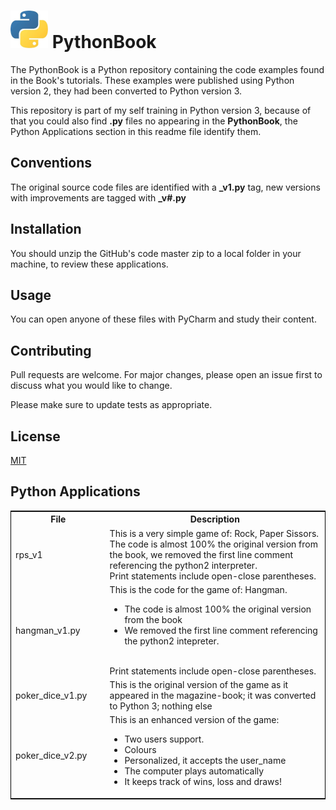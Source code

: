 # <img src="images/python-logo1.png"> PythonBook

The PythonBook is a Python repository containing the code examples found in the Book's tutorials. These examples were published using Python version 2, they had been converted to Python version 3.

This repository is part of my self training in Python version 3, because of that you could also find **.py** files no appearing in the **PythonBook**, the Python Applications section in this readme file identify them.

## Conventions

The original source code files are identified with a **_v1.py** tag, new versions with improvements are tagged with **_v#.py**

## Installation

You should unzip the GitHub's code master zip to a local folder in your machine, to review these applications.

## Usage

You can open anyone of these files with PyCharm and study their content.

## Contributing
Pull requests are welcome. For major changes, please open an issue first to discuss what you would like to change.

Please make sure to update tests as appropriate.

## License
[MIT](https://choosealicense.com/licenses/mit/)

## Python Applications

<table style="border: 1px solid black; witdh:100%;">
    <col style="width:30%; vertical-align: text-top;S">
    <col style="width:70%;">
    <tr>
        <th>File</th>
        <th>Description</th>
    </tr>
    <tr>
        <td>rps_v1</td>
        <td>This is a very simple game of: Rock, Paper Sissors.</br>
The code is almost 100% the original version from the book, we removed the first line comment referencing the python2 interpreter.<br>
Print statements include open-close parentheses.
    </td>
    </tr>
    <tr>
    <td>hangman_v1.py</td>
    <td>This is the code for the game of: Hangman.<ul>
<li>The code is almost 100% the original version from the book<li>We removed the first line comment referencing the python2 intepreter.</ul><br>
Print statements include open-close parentheses.
    </tr>
    <tr>
    <td>poker_dice_v1.py</td>
    <td>This is the original version of the game as it appeared in the magazine-book; it was converted to Python 3; nothing else<br>
</td>
    </tr>
    <tr>
    <td>poker_dice_v2.py</td>
    <td>This is an enhanced version of the game:<ul><li>Two users support.<li>Colours<li>Personalized, it accepts the user_name<li>The computer plays automatically<li>It keeps track of wins, loss and draws!</ul>
    </td>
    </tr>
</table>


